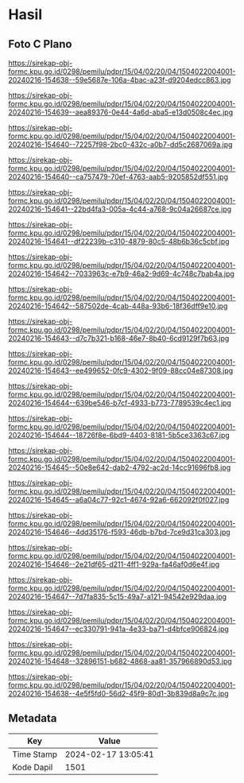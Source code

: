 # Hasil

## Foto C Plano

https://sirekap-obj-formc.kpu.go.id/0298/pemilu/pdpr/15/04/02/20/04/1504022004001-20240216-154638--59e5687e-106a-4bac-a23f-d9204edcc863.jpg

https://sirekap-obj-formc.kpu.go.id/0298/pemilu/pdpr/15/04/02/20/04/1504022004001-20240216-154639--aea89376-0e44-4a6d-aba5-e13d0508c4ec.jpg

https://sirekap-obj-formc.kpu.go.id/0298/pemilu/pdpr/15/04/02/20/04/1504022004001-20240216-154640--72257f98-2bc0-432c-a0b7-dd5c2687069a.jpg

https://sirekap-obj-formc.kpu.go.id/0298/pemilu/pdpr/15/04/02/20/04/1504022004001-20240216-154640--ca757479-70ef-4763-aab5-9205852df551.jpg

https://sirekap-obj-formc.kpu.go.id/0298/pemilu/pdpr/15/04/02/20/04/1504022004001-20240216-154641--22bd4fa3-005a-4c44-a768-9c04a26687ce.jpg

https://sirekap-obj-formc.kpu.go.id/0298/pemilu/pdpr/15/04/02/20/04/1504022004001-20240216-154641--df22239b-c310-4879-80c5-48b6b36c5cbf.jpg

https://sirekap-obj-formc.kpu.go.id/0298/pemilu/pdpr/15/04/02/20/04/1504022004001-20240216-154642--7033963c-e7b9-46a2-9d69-4c748c7bab4a.jpg

https://sirekap-obj-formc.kpu.go.id/0298/pemilu/pdpr/15/04/02/20/04/1504022004001-20240216-154642--587502de-4cab-448a-93b6-18f36dff9e10.jpg

https://sirekap-obj-formc.kpu.go.id/0298/pemilu/pdpr/15/04/02/20/04/1504022004001-20240216-154643--d7c7b321-b168-46e7-8b40-6cd9129f7b63.jpg

https://sirekap-obj-formc.kpu.go.id/0298/pemilu/pdpr/15/04/02/20/04/1504022004001-20240216-154643--ee499652-0fc9-4302-9f09-88cc04e87308.jpg

https://sirekap-obj-formc.kpu.go.id/0298/pemilu/pdpr/15/04/02/20/04/1504022004001-20240216-154644--639be546-b7cf-4933-b773-7789539c4ec1.jpg

https://sirekap-obj-formc.kpu.go.id/0298/pemilu/pdpr/15/04/02/20/04/1504022004001-20240216-154644--18726f8e-6bd9-4403-8181-5b5ce3363c67.jpg

https://sirekap-obj-formc.kpu.go.id/0298/pemilu/pdpr/15/04/02/20/04/1504022004001-20240216-154645--50e8e642-dab2-4792-ac2d-14cc91696fb8.jpg

https://sirekap-obj-formc.kpu.go.id/0298/pemilu/pdpr/15/04/02/20/04/1504022004001-20240216-154645--a6a04c77-92c1-4674-92a6-662092f0f027.jpg

https://sirekap-obj-formc.kpu.go.id/0298/pemilu/pdpr/15/04/02/20/04/1504022004001-20240216-154646--4dd35176-f593-46db-b7bd-7ce9d31ca303.jpg

https://sirekap-obj-formc.kpu.go.id/0298/pemilu/pdpr/15/04/02/20/04/1504022004001-20240216-154646--2e21df65-d211-4ff1-929a-fa46af0d6e4f.jpg

https://sirekap-obj-formc.kpu.go.id/0298/pemilu/pdpr/15/04/02/20/04/1504022004001-20240216-154647--7d7fa835-5c15-49a7-a121-94542e929daa.jpg

https://sirekap-obj-formc.kpu.go.id/0298/pemilu/pdpr/15/04/02/20/04/1504022004001-20240216-154647--ec330791-941a-4e33-ba71-d4bfce906824.jpg

https://sirekap-obj-formc.kpu.go.id/0298/pemilu/pdpr/15/04/02/20/04/1504022004001-20240216-154648--32896151-b682-4868-aa81-357966890d53.jpg

https://sirekap-obj-formc.kpu.go.id/0298/pemilu/pdpr/15/04/02/20/04/1504022004001-20240216-154638--4e5f5fd0-56d2-45f9-80d1-3b839d8a9c7c.jpg


## Metadata

| Key        | Value               |
| ---------- | ------------------- |
| Time Stamp | 2024-02-17 13:05:41 |
| Kode Dapil | 1501                |




